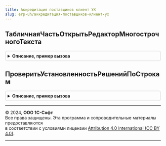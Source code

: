 ```yaml
---
title: Аккредитация поставщиков клиент УХ
slug: erp-uh/аккредитация-поставщиков-клиент-ух
---
```



## ТабличнаяЧастьОткрытьРедакторМногострочногоТекста
<details style="margin: 1em 0; padding: 0.5em; border: 1px solid #ccc; border-radius: 6px;">

<summary style="font-weight: bold; cursor: pointer;">Описание, пример вызова</summary>

```bsl

// Редактировать многострочный текст в таблице формы
Процедура ТабличнаяЧастьОткрытьРедакторМногострочногоТекста(Форма, ПолноеИмяОбъектаТЧ, ИмяЭлементаТЧ, ИмяКолонки, Заголовок="") Экспорт
```

Пример вызова
```bsl
АккредитацияПоставщиковКлиентУХ.ТабличнаяЧастьОткрытьРедакторМногострочногоТекста(Форма, ПолноеИмяОбъектаТЧ, ИмяЭлементаТЧ, ИмяКолонки, Заголовок);
```
</details>

## ПроверитьУстановленностьРешенийПоСтрокам
<details style="margin: 1em 0; padding: 0.5em; border: 1px solid #ccc; border-radius: 6px;">

<summary style="font-weight: bold; cursor: pointer;">Описание, пример вызова</summary>

```bsl

// Вернуть массив сообщений об ошибках по строкам у которых не установлена положительное решение комиссии
Функция ПроверитьУстановленностьРешенийПоСтрокам(Объект, ИмяТаблицы, ИмяКолонкиРешения) Экспорт
```

Пример вызова
```bsl
Результат = АккредитацияПоставщиковКлиентУХ.ПроверитьУстановленностьРешенийПоСтрокам(Объект, ИмяТаблицы, ИмяКолонкиРешения) 
```
</details>

---

© 2024, **ООО 1С-Софт**  
Все права защищены. Эта программа и сопроводительные материалы предоставляются  
в соответствии с условиями лицензии [Attribution 4.0 International (CC BY 4.0)](https://creativecommons.org/licenses/by/4.0/legalcode).

---
